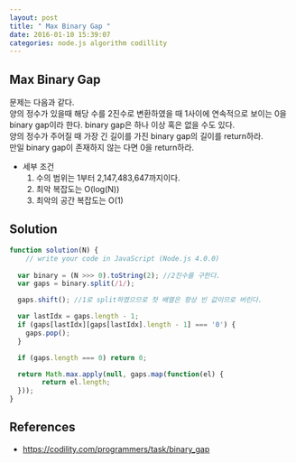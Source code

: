 ```yaml
---
layout: post
title: " Max Binary Gap "
date: 2016-01-10 15:39:07
categories: node.js algorithm codillity
---
```


## Max Binary Gap  
문제는 다음과 같다.  
양의 정수가 있을때 해당 수를 2진수로 변환하였을 때 1사이에 연속적으로 보이는 0을 binary gap이라 한다. binary gap은 하나 이상 혹은 없을 수도 있다.  
양의 정수가 주어질 때 가장 긴 길이를 가진 binary gap의 길이를 return하라.  
만일 binary gap이 존재하지 않는 다면 0을 return하라.  

- 세부 조건  
  1. 수의 범위는 1부터 2,147,483,647까지이다.  
  2. 최악 복잡도는 O(log(N))  
  3. 최악의 공간 복잡도는 O(1)  

## Solution  

```javascript
function solution(N) {
    // write your code in JavaScript (Node.js 4.0.0)
        
  var binary = (N >>> 0).toString(2); //2진수를 구한다. 
  var gaps = binary.split(/1/); 

  gaps.shift(); //1로 split하였으므로 첫 배열은 항상 빈 값이므로 버린다. 

  var lastIdx = gaps.length - 1;
  if (gaps[lastIdx][gaps[lastIdx].length - 1] === '0') {
    gaps.pop();
  }

  if (gaps.length === 0) return 0;

  return Math.max.apply(null, gaps.map(function(el) {
        return el.length;
  }));
}
```




## References  
- https://codility.com/programmers/task/binary_gap
